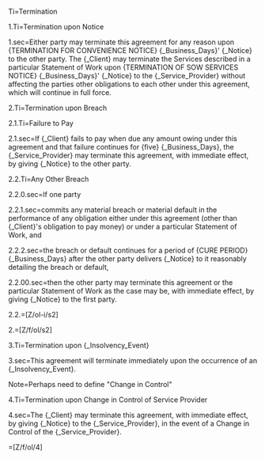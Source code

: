 Ti=Termination

1.Ti=Termination upon Notice

1.sec=Either party may terminate this agreement for any reason upon {TERMINATION FOR CONVENIENCE NOTICE} {_Business_Days}' {_Notice} to the other party. The {_Client} may terminate the Services described in a particular Statement of Work upon {TERMINATION OF SOW SERVICES NOTICE} {_Business_Days}' {_Notice} to the {_Service_Provider} without affecting the parties other obligations to each other under this agreement, which will continue in full force.

2.Ti=Termination upon Breach

2.1.Ti=Failure to Pay

2.1.sec=If {_Client} fails to pay when due any amount owing under this agreement and that failure continues for {five} {_Business_Days}, the {_Service_Provider} may terminate this agreement, with immediate effect, by giving {_Notice} to the other party.

2.2.Ti=Any Other Breach

2.2.0.sec=If one party

2.2.1.sec=commits any material breach or material default in the performance of any obligation either under this agreement (other than {_Client}'s obligation to pay money) or under a particular Statement of Work, and

2.2.2.sec=the breach or default continues for a period of {CURE PERIOD} {_Business_Days} after the other party delivers {_Notice} to it reasonably detailing the breach or default,

2.2.00.sec=then the other party may terminate this agreement or the particular Statement of Work as the case may be, with immediate effect, by giving {_Notice} to the first party.

2.2.=[Z/ol-i/s2]

2.=[Z/f/ol/s2]

3.Ti=Termination upon {_Insolvency_Event}

3.sec=This agreement will terminate immediately upon the occurrence of an {_Insolvency_Event}.

Note=Perhaps need to define "Change in Control"

4.Ti=Termination upon Change in Control of Service Provider

4.sec=The {_Client} may terminate this agreement, with immediate effect, by giving {_Notice} to the {_Service_Provider}, in the event of a Change in Control of the {_Service_Provider}.

=[Z/f/ol/4]

